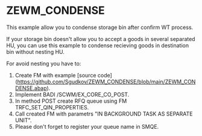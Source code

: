 # ZEWM_CONDENSE
 This example allow you to condense storage bin after confirm WT process.
 
 If your storage bin doesn't allow you to accept a goods in several separated HU,
 you can use this example to condense recieving goods in destination bin without nesting HU.
 
 For avoid nesting you have to: 
 1. Create FM with example [source code] (https://github.com/Sgudkov/ZEWM_CONDENSE/blob/main/ZEWM_CONDENSE.abap).
 2. Implement BADI /SCWM/EX_CORE_CO_POST.
 3. In method POST create RFQ queue using FM TRFC_SET_QIN_PROPERTIES.
 4. Call created FM with parametrs "IN BACKGROUND TASK AS SEPARATE UNIT".
 5. Please don't forget to register your queue name in SMQE.

 